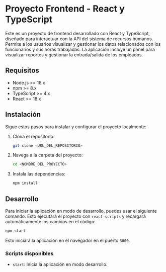 
# Proyecto Frontend - React y TypeScript

Este es un proyecto de frontend desarrollado con React y TypeScript, diseñado para interactuar con la API del sistema de recursos humanos. Permite a los usuarios visualizar y gestionar los datos relacionados con los funcionarios y sus horas trabajadas. La aplicación incluye un panel para visualizar reportes y gestionar la entrada/salida de los empleados.

## Requisitos

- Node.js >= 16.x
- npm >= 8.x
- TypeScript >= 4.x
- React >= 18.x

## Instalación

Sigue estos pasos para instalar y configurar el proyecto localmente:

1. Clona el repositorio:

   ```bash
   git clone <URL_DEL_REPOSITORIO>
   ```

2. Navega a la carpeta del proyecto:

   ```bash
   cd <NOMBRE_DEL_PROYECTO>
   ```

3. Instala las dependencias:

   ```bash
   npm install
   ```

## Desarrollo

Para iniciar la aplicación en modo de desarrollo, puedes usar el siguiente comando. Esto ejecutará el proyecto con `react-scripts` y recargará automáticamente los cambios en el código:

```bash
npm start
```

Esto iniciará la aplicación en el navegador en el puerto `3000`.

### Scripts disponibles

- `start`: Inicia la aplicación en modo desarrollo.
